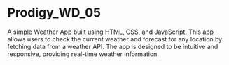 # Prodigy_WD_05
A simple Weather App built using HTML, CSS, and JavaScript. This app allows users to check the current weather and forecast for any location by fetching data from a weather API. The app is designed to be intuitive and responsive, providing real-time weather information.
